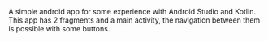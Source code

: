 A simple android app for some experience with Android Studio and Kotlin.
This app has 2 fragments and a main activity, the navigation between them is possible with some buttons.
